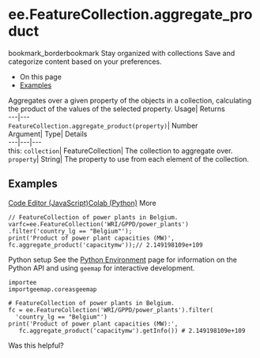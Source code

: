  
#  ee.FeatureCollection.aggregate_product 
bookmark_borderbookmark Stay organized with collections  Save and categorize content based on your preferences.
  * On this page
  * [Examples](https://developers.google.com/earth-engine/apidocs/ee-featurecollection-aggregate_product#examples)


Aggregates over a given property of the objects in a collection, calculating the product of the values of the selected property. 
Usage| Returns  
---|---  
`FeatureCollection.aggregate_product(property)`| Number  
Argument| Type| Details  
---|---|---  
this: `collection`| FeatureCollection| The collection to aggregate over.  
`property`| String| The property to use from each element of the collection.  
## Examples
[Code Editor (JavaScript)](https://developers.google.com/earth-engine/apidocs/ee-featurecollection-aggregate_product#code-editor-javascript-sample)[Colab (Python)](https://developers.google.com/earth-engine/apidocs/ee-featurecollection-aggregate_product#colab-python-sample) More
```
// FeatureCollection of power plants in Belgium.
varfc=ee.FeatureCollection('WRI/GPPD/power_plants')
.filter('country_lg == "Belgium"');
print('Product of power plant capacities (MW)',
fc.aggregate_product('capacitymw'));// 2.149198109e+109
```
Python setup
See the [ Python Environment](https://developers.google.com/earth-engine/guides/python_install) page for information on the Python API and using `geemap` for interactive development.
```
importee
importgeemap.coreasgeemap
```
```
# FeatureCollection of power plants in Belgium.
fc = ee.FeatureCollection('WRI/GPPD/power_plants').filter(
  'country_lg == "Belgium"')
print('Product of power plant capacities (MW):',
   fc.aggregate_product('capacitymw').getInfo()) # 2.149198109e+109
```

Was this helpful?
